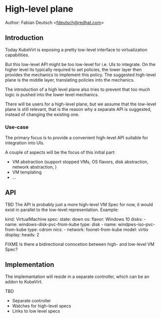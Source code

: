 # High-level plane

Author: Fabian Deutsch \<fdeutsch@redhat.com\>

## Introduction

Today KubeVirt is exposing a pretty low-level interface to virtualization capabilities.

But this low-level API might be too low-level for i.e. UIs to integrate. On the higher level its typically required to set policies, the lower layer then provides the mechanics to implement this policy. The suggested high-level plane is the middle layer, translating policies into the mechanics.

The introduction of a high level plane also tries to prevent that too much logic is pushed into the lower level mechanics.

There will be users for a high-level plane, but we assume that the low-level plane is still relevant, that is the reason why a separate API is suggested, instead of changing the existing one.

### Use-case

The primary focus is to provide a convenient high-level API suitable for integration into UIs.

A couple of aspects will be the focus of this initial part:

* VM abstraction (support stopped VMs, OS flavors, disk abstraction, network abstraction, )
* VM templating
* …

## API

TBD
The API is probably just a more high-level VM Spec for now, it would exist in parallel to the low-level representation.
Example:

kind: VirtualMachine
spec:
  state: down
  os:
    flavor: Windows 10
  disks:
    - name: windows-disk-pvc-from-kube
      type: disk
    - name: windpws-iso-pvc-from-kube
      type: cdrom
  nics:
    - network: foonet-from-kube
      model: virtio
  display:
    heads: 2

FIXME Is there a bidirectional conncetion between high- and low-level VM Spec?

## Implementation

The implemantation will reside in a separate controller, which can be an addon to KubeVirt.

TBD
* Separate controller
* Watches for high-level specs
* Links to low level specs

